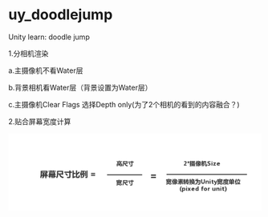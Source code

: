 # uy_doodlejump
Unity learn: doodle jump



1.分相机渲染

a.主摄像机不看Water层

b.背景相机看Water层（背景设置为Water层）

c.主摄像机Clear Flags 选择Depth only(为了2个相机的看到的内容融合？)



2.贴合屏幕宽度计算

![](./README/cameracal.png)